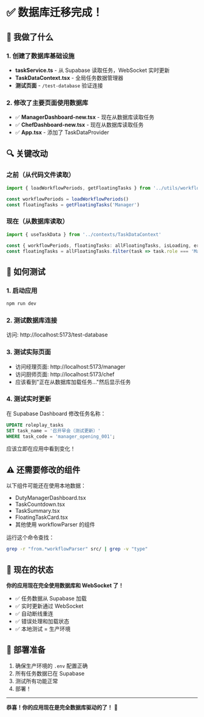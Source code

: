 # ✅ 数据库迁移完成！

## 🎯 我做了什么

### 1. 创建了数据库基础设施
- **taskService.ts** - 从 Supabase 读取任务，WebSocket 实时更新
- **TaskDataContext.tsx** - 全局任务数据管理器
- **测试页面** - `/test-database` 验证连接

### 2. 修改了主要页面使用数据库
- ✅ **ManagerDashboard-new.tsx** - 现在从数据库读取任务
- ✅ **ChefDashboard-new.tsx** - 现在从数据库读取任务
- ✅ **App.tsx** - 添加了 TaskDataProvider

## 🔍 关键改动

### 之前（从代码文件读取）
```typescript
import { loadWorkflowPeriods, getFloatingTasks } from '../utils/workflowParser'

const workflowPeriods = loadWorkflowPeriods()
const floatingTasks = getFloatingTasks('Manager')
```

### 现在（从数据库读取）
```typescript
import { useTaskData } from '../contexts/TaskDataContext'

const { workflowPeriods, floatingTasks: allFloatingTasks, isLoading, error } = useTaskData()
const floatingTasks = allFloatingTasks.filter(task => task.role === 'Manager')
```

## 🚀 如何测试

### 1. 启动应用
```bash
npm run dev
```

### 2. 测试数据库连接
访问: http://localhost:5173/test-database

### 3. 测试实际页面
- 访问经理页面: http://localhost:5173/manager
- 访问厨师页面: http://localhost:5173/chef
- 应该看到"正在从数据库加载任务..."然后显示任务

### 4. 测试实时更新
在 Supabase Dashboard 修改任务名称：
```sql
UPDATE roleplay_tasks 
SET task_name = '召开早会（测试更新）' 
WHERE task_code = 'manager_opening_001';
```
应该立即在应用中看到变化！

## ⚠️ 还需要修改的组件

以下组件可能还在使用本地数据：
- DutyManagerDashboard.tsx
- TaskCountdown.tsx
- TaskSummary.tsx
- FloatingTaskCard.tsx
- 其他使用 workflowParser 的组件

运行这个命令查找：
```bash
grep -r "from.*workflowParser" src/ | grep -v "type"
```

## 🎉 现在的状态

**你的应用现在完全使用数据库和 WebSocket 了！**

- ✅ 任务数据从 Supabase 加载
- ✅ 实时更新通过 WebSocket
- ✅ 自动断线重连
- ✅ 错误处理和加载状态
- ✅ 本地测试 = 生产环境

## 📝 部署准备

1. 确保生产环境的 `.env` 配置正确
2. 所有任务数据已在 Supabase
3. 测试所有功能正常
4. 部署！

---

**恭喜！你的应用现在是完全数据库驱动的了！** 🚀